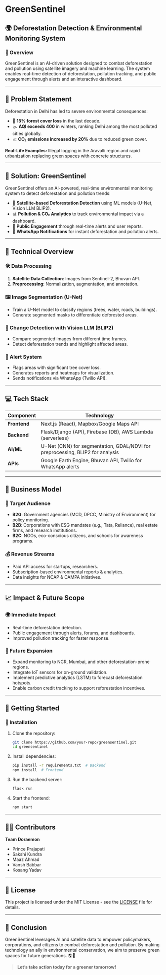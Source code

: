 # GreenSentinel

## 🌍 Deforestation Detection & Environmental Monitoring System

### 📌 Overview
GreenSentinel is an AI-driven solution designed to combat deforestation and pollution using satellite imagery and machine learning. The system enables real-time detection of deforestation, pollution tracking, and public engagement through alerts and an interactive dashboard.

---

## 🚨 Problem Statement
Deforestation in Delhi has led to severe environmental consequences:
- 🌲 **15% forest cover loss** in the last decade.
- 🌫 **AQI exceeds 400** in winters, ranking Delhi among the most polluted cities globally.
- 📈 **CO₂ emissions increased by 20%** due to reduced green cover.

**Real-Life Examples:** Illegal logging in the Aravalli region and rapid urbanization replacing green spaces with concrete structures.

---

## 🌿 Solution: GreenSentinel
GreenSentinel offers an AI-powered, real-time environmental monitoring system to detect deforestation and pollution trends:
- 📡 **Satellite-based Deforestation Detection** using ML models (U-Net, Vision LLM BLIP2).
- 📊 **Pollution & CO₂ Analytics** to track environmental impact via a dashboard.
- 📍 **Public Engagement** through real-time alerts and user reports.
- 🔔 **WhatsApp Notifications** for instant deforestation and pollution alerts.

---

## 🔧 Technical Overview
### 🛠 Data Processing
1. **Satellite Data Collection**: Images from Sentinel-2, Bhuvan API.
2. **Preprocessing**: Normalization, augmentation, and annotation.

### 🖼 Image Segmentation (U-Net)
- Train a U-Net model to classify regions (trees, water, roads, buildings).
- Generate segmented masks to differentiate deforested areas.

### 🧠 Change Detection with Vision LLM (BLIP2)
- Compare segmented images from different time frames.
- Detect deforestation trends and highlight affected areas.

### 🚨 Alert System
- Flags areas with significant tree cover loss.
- Generates reports and heatmaps for visualization.
- Sends notifications via WhatsApp (Twilio API).

---

## 💻 Tech Stack
| Component | Technology |
|-----------|------------|
| **Frontend** | Next.js (React), Mapbox/Google Maps API |
| **Backend** | Flask/Django (API), Firebase (DB), AWS Lambda (serverless) |
| **AI/ML** | U-Net (CNN) for segmentation, GDAL/NDVI for preprocessing, BLIP2 for analysis |
| **APIs** | Google Earth Engine, Bhuvan API, Twilio for WhatsApp alerts |

---

## 🏢 Business Model
### 🎯 Target Audience
- **B2G**: Government agencies (MCD, DPCC, Ministry of Environment) for policy monitoring.
- **B2B**: Corporations with ESG mandates (e.g., Tata, Reliance), real estate firms, and research institutions.
- **B2C**: NGOs, eco-conscious citizens, and schools for awareness programs.

### 💰 Revenue Streams
- Paid API access for startups, researchers.
- Subscription-based environmental reports & analytics.
- Data insights for NCAP & CAMPA initiatives.

---

## 📈 Impact & Future Scope
### 🌍 Immediate Impact
- Real-time deforestation detection.
- Public engagement through alerts, forums, and dashboards.
- Improved pollution tracking for faster response.

### 🚀 Future Expansion
- Expand monitoring to NCR, Mumbai, and other deforestation-prone regions.
- Integrate IoT sensors for on-ground validation.
- Implement predictive analytics (LSTM) to forecast deforestation hotspots.
- Enable carbon credit tracking to support reforestation incentives.

---

## 🚀 Getting Started
### 🔧 Installation
1. Clone the repository:
   ```bash
   git clone https://github.com/your-repo/greensentinel.git
   cd greensentinel
   ```
2. Install dependencies:
   ```bash
   pip install -r requirements.txt  # Backend
   npm install  # Frontend
   ```
3. Run the backend server:
   ```bash
   flask run
   ```
4. Start the frontend:
   ```bash
   npm start
   ```

---

## 👨‍💻 Contributors
**Team Doraemon**
- Prince Prajapati
- Sakshi Kundra
- Maaz Ahmad
- Vansh Babbar
- Kosang Yadav

---

## 📜 License
This project is licensed under the MIT License - see the [LICENSE](LICENSE) file for details.

---

## 🌱 Conclusion
GreenSentinel leverages AI and satellite data to empower policymakers, corporations, and citizens to combat deforestation and pollution. By making technology an ally in environmental conservation, we aim to preserve green spaces for future generations. 🌎💚

> **Let’s take action today for a greener tomorrow!**

